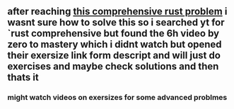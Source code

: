 ## after reaching [this comprehensive rust problem](https://google.github.io/comprehensive-rust/pattern-matching/exercise.html) i wasnt sure how to solve this so i searched yt for `rust comprehensive but found the 6h video by zero to mastery which i didnt watch but opened their exersize link form descript and will just do exercises and maybe check solutions and then thats it

### might watch videos on exersizes for some advanced problmes 